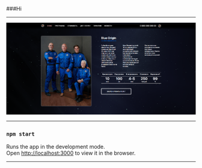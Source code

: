 ###Hi
***
![UI](./src/BLL/images/readmeImage.png)
***
### `npm start`
Runs the app in the development mode.\
Open [http://localhost:3000](http://localhost:3000) to view it in the browser.
***

